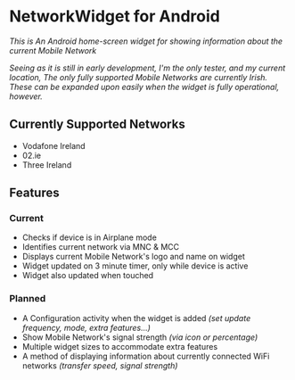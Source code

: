 NetworkWidget for Android
================================

_This is An Android home-screen widget for showing information about the current Mobile Network_

*Seeing as it is still in early development, I'm the only tester, and my current location, The only fully supported Mobile Networks are currently Irish. These can be expanded upon easily when the widget is fully operational, however.*

Currently Supported Networks
----------------------------

* Vodafone Ireland
* 02.ie
* Three Ireland

Features
--------

### Current

* Checks if device is in Airplane mode
* Identifies current network via MNC & MCC
* Displays current Mobile Network's logo and name on widget
* Widget updated on 3 minute timer, only while device is active
* Widget also updated when touched

### Planned

* A Configuration activity when the widget is added _(set update frequency, mode, extra features...)_
* Show Mobile Network's signal strength _(via icon or percentage)_
* Multiple widget sizes to accommodate extra features
* A method of displaying information about currently connected WiFi networks _(transfer speed, signal strength)_
